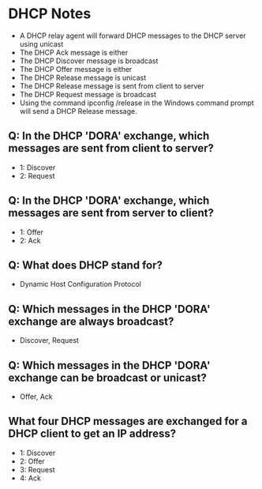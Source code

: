 # DHCP Notes

- A DHCP relay agent will forward DHCP messages to the DHCP server using unicast
- The DHCP Ack message is either
- The DHCP Discover message is broadcast
- The DHCP Offer message is either
- The DHCP Release message is unicast
- The DHCP Release message is sent from client to server
- The DHCP Request message is broadcast
- Using the command ipconfig /release in the Windows command prompt will send a DHCP Release message.

## Q: In the DHCP 'DORA' exchange, which messages are sent from client to server?
- 1: Discover
- 2: Request

## Q: In the DHCP 'DORA' exchange, which messages are sent from server to client?
- 1: Offer
- 2: Ack

## Q: What does DHCP stand for?
- Dynamic Host Configuration Protocol

## Q: Which messages in the DHCP 'DORA' exchange are always broadcast?
- Discover, Request

## Q: Which messages in the DHCP 'DORA' exchange can be broadcast or unicast?
- Offer, Ack

## What four DHCP messages are exchanged for a DHCP client to get an IP address?
- 1: Discover
- 2: Offer
- 3: Request
- 4: Ack

